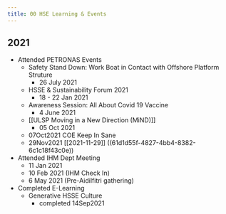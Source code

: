 ```yaml
---
title: 00 HSE Learning & Events
---
```

## 2021
- Attended PETRONAS Events
	- Safety Stand Down: Work Boat in Contact with Offshore Platform Struture
		- 26 July 2021
	- HSSE & Sustainability Forum 2021
		- 18 - 22 Jan 2021
	- Awareness Session: All About Covid 19 Vaccine
		- 4 June 2021
	- [[ULSP Moving in a New Direction (MiND)]]
		- 05 Oct 2021
	- 07Oct2021 COE Keep In Sane
	- 29Nov2021 [[2021-11-29]] ((61d1d55f-4827-4bb4-8382-6c1c18f43c0e))
- Attended IHM Dept Meeting
	- 11 Jan 2021
	- 10 Feb 2021 (IHM Check In)
	- 6 May 2021 (Pre-Aidilfitri gathering)
- Completed E-Learning
	- Generative HSSE Culture
		- completed 14Sep2021
